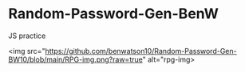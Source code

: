 # Random-Password-Gen-BenW
 JS practice

<img src="https://github.com/benwatson10/Random-Password-Gen-BW10/blob/main/RPG-img.png?raw=true" alt="rpg-img>


